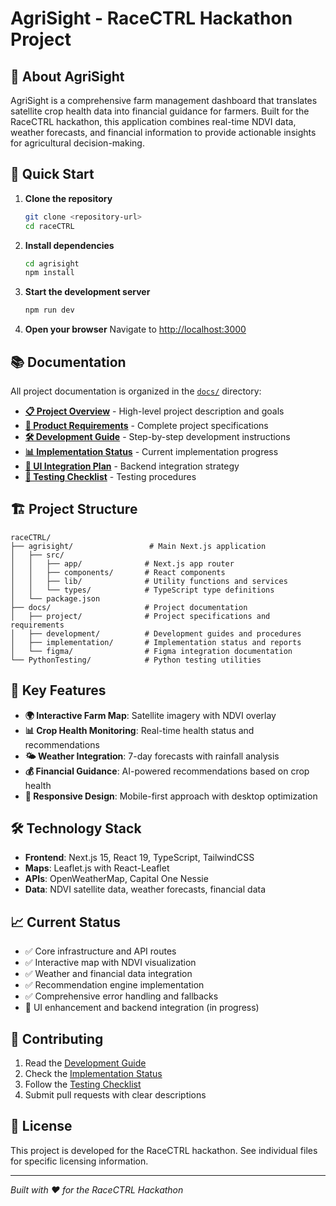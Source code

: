 # AgriSight - RaceCTRL Hackathon Project

## 🌱 About AgriSight

AgriSight is a comprehensive farm management dashboard that translates satellite crop health data into financial guidance for farmers. Built for the RaceCTRL hackathon, this application combines real-time NDVI data, weather forecasts, and financial information to provide actionable insights for agricultural decision-making.

## 🚀 Quick Start

1. **Clone the repository**
   ```bash
   git clone <repository-url>
   cd raceCTRL
   ```

2. **Install dependencies**
   ```bash
   cd agrisight
   npm install
   ```

3. **Start the development server**
   ```bash
   npm run dev
   ```

4. **Open your browser**
   Navigate to [http://localhost:3000](http://localhost:3000)

## 📚 Documentation

All project documentation is organized in the [`docs/`](./docs/) directory:

- **[📋 Project Overview](./docs/project/overview.md)** - High-level project description and goals
- **[📖 Product Requirements](./docs/project/prd.md)** - Complete project specifications
- **[🛠️ Development Guide](./docs/development/guide.md)** - Step-by-step development instructions
- **[📊 Implementation Status](./docs/implementation/summary.md)** - Current implementation progress
- **[🎨 UI Integration Plan](./docs/development/ui-revamp-plan.md)** - Backend integration strategy
- **[🧪 Testing Checklist](./docs/development/testing-checklist.md)** - Testing procedures

## 🏗️ Project Structure

```
raceCTRL/
├── agrisight/                 # Main Next.js application
│   ├── src/
│   │   ├── app/              # Next.js app router
│   │   ├── components/       # React components
│   │   ├── lib/              # Utility functions and services
│   │   └── types/            # TypeScript type definitions
│   └── package.json
├── docs/                     # Project documentation
│   ├── project/              # Project specifications and requirements
│   ├── development/          # Development guides and procedures
│   ├── implementation/       # Implementation status and reports
│   └── figma/                # Figma integration documentation
└── PythonTesting/            # Python testing utilities
```

## 🎯 Key Features

- **🌍 Interactive Farm Map**: Satellite imagery with NDVI overlay
- **📊 Crop Health Monitoring**: Real-time health status and recommendations
- **🌤️ Weather Integration**: 7-day forecasts with rainfall analysis
- **💰 Financial Guidance**: AI-powered recommendations based on crop health
- **📱 Responsive Design**: Mobile-first approach with desktop optimization

## 🛠️ Technology Stack

- **Frontend**: Next.js 15, React 19, TypeScript, TailwindCSS
- **Maps**: Leaflet.js with React-Leaflet
- **APIs**: OpenWeatherMap, Capital One Nessie
- **Data**: NDVI satellite data, weather forecasts, financial data

## 📈 Current Status

- ✅ Core infrastructure and API routes
- ✅ Interactive map with NDVI visualization
- ✅ Weather and financial data integration
- ✅ Recommendation engine implementation
- ✅ Comprehensive error handling and fallbacks
- 🔄 UI enhancement and backend integration (in progress)

## 🤝 Contributing

1. Read the [Development Guide](./docs/development/guide.md)
2. Check the [Implementation Status](./docs/implementation/summary.md)
3. Follow the [Testing Checklist](./docs/development/testing-checklist.md)
4. Submit pull requests with clear descriptions

## 📄 License

This project is developed for the RaceCTRL hackathon. See individual files for specific licensing information.

---

*Built with ❤️ for the RaceCTRL Hackathon*